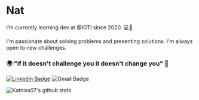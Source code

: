 # Nat 

 I’m currently learning dev at @IGTI since 2020. 💻🚀

I'm passionate about solving problems and presenting solutions. I'm always open to new challenges.

### 🌍 "if it doesn't challenge you it doesn't change you" 🧠

[![Linkedin Badge](https://img.shields.io/badge/-Nat%20Carrato-6c146c?style=flat-square&logo=Linkedin&logoColor=white&link=https://www.linkedin.com/in/natcarrato/)](https://www.linkedin.com/in/natcarrato/) 
![Gmail Badge](https://img.shields.io/badge/-natcarrato@gmail.com-6c146c?style=flat-square&logo=Gmail&logoColor=white&link=mailto:kat.katniss07@gmail.com)

![Katniss07's github stats](https://github-readme-stats.vercel.app/api?username=Katniss07&show_icons=true&theme=buefy)


